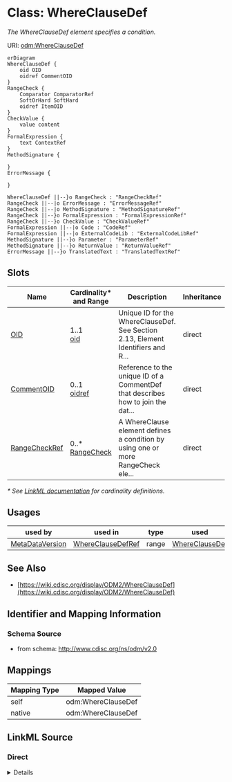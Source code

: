 # Class: WhereClauseDef

_The WhereClauseDef element specifies a condition._




URI: [odm:WhereClauseDef](http://www.cdisc.org/ns/odm/v2.0/WhereClauseDef)


```mermaid
erDiagram
WhereClauseDef {
    oid OID  
    oidref CommentOID  
}
RangeCheck {
    Comparator ComparatorRef  
    SoftOrHard SoftHard  
    oidref ItemOID  
}
CheckValue {
    value content  
}
FormalExpression {
    text ContextRef  
}
MethodSignature {

}
ErrorMessage {

}

WhereClauseDef ||--}o RangeCheck : "RangeCheckRef"
RangeCheck ||--|o ErrorMessage : "ErrorMessageRef"
RangeCheck ||--|o MethodSignature : "MethodSignatureRef"
RangeCheck ||--}o FormalExpression : "FormalExpressionRef"
RangeCheck ||--}o CheckValue : "CheckValueRef"
FormalExpression ||--|o Code : "CodeRef"
FormalExpression ||--|o ExternalCodeLib : "ExternalCodeLibRef"
MethodSignature ||--}o Parameter : "ParameterRef"
MethodSignature ||--}o ReturnValue : "ReturnValueRef"
ErrorMessage ||--}o TranslatedText : "TranslatedTextRef"

```



<!-- no inheritance hierarchy -->


## Slots

| Name | Cardinality* and Range | Description | Inheritance |
| ---  | --- | --- | --- |
| [OID](OID.md) | 1..1 <br/> [oid](oid.md) | Unique ID for the WhereClauseDef. See Section 2.13, Element Identifiers and R... | direct |
| [CommentOID](CommentOID.md) | 0..1 <br/> [oidref](oidref.md) | Reference to the unique ID of a CommentDef that describes how to join the dat... | direct |
| [RangeCheckRef](RangeCheckRef.md) | 0..* <br/> [RangeCheck](RangeCheck.md) | A WhereClause element defines a condition by using one or more RangeCheck ele... | direct |

_* See [LinkML documentation](https://linkml.io/linkml/schemas/slots.html#slot-cardinality) for cardinality definitions._




## Usages

| used by | used in | type | used |
| ---  | --- | --- | --- |
| [MetaDataVersion](MetaDataVersion.md) | [WhereClauseDefRef](WhereClauseDefRef.md) | range | [WhereClauseDef](WhereClauseDef.md) |






## See Also

* [https://wiki.cdisc.org/display/ODM2/WhereClauseDef](https://wiki.cdisc.org/display/ODM2/WhereClauseDef)

## Identifier and Mapping Information







### Schema Source


* from schema: http://www.cdisc.org/ns/odm/v2.0





## Mappings

| Mapping Type | Mapped Value |
| ---  | ---  |
| self | odm:WhereClauseDef |
| native | odm:WhereClauseDef |





## LinkML Source

<!-- TODO: investigate https://stackoverflow.com/questions/37606292/how-to-create-tabbed-code-blocks-in-mkdocs-or-sphinx -->

### Direct

<details>
```yaml
name: WhereClauseDef
description: The WhereClauseDef element specifies a condition.
from_schema: http://www.cdisc.org/ns/odm/v2.0
see_also:
- https://wiki.cdisc.org/display/ODM2/WhereClauseDef
rank: 1000
slots:
- OID
- CommentOID
- RangeCheckRef
slot_usage:
  OID:
    name: OID
    description: Unique ID for the WhereClauseDef. See Section 2.13, Element Identifiers
      and References , for OID considerations.
    comments:
    - 'Required

      range: oid'
    domain_of:
    - Study
    - MetaDataVersion
    - Standard
    - ValueListDef
    - WhereClauseDef
    - StudyEventGroupDef
    - StudyEventDef
    - ItemGroupDef
    - ItemDef
    - CodeList
    - MethodDef
    - ConditionDef
    - CommentDef
    - StudyIndication
    - StudyIntervention
    - StudyObjective
    - StudyEndPoint
    - StudyTargetPopulation
    - StudyEstimand
    - Arm
    - Epoch
    - StudyParameter
    - StudyTiming
    - TransitionTimingConstraint
    - AbsoluteTimingConstraint
    - RelativeTimingConstraint
    - DurationTimingConstraint
    - WorkflowDef
    - Transition
    - Branching
    - Criterion
    - User
    - Organization
    - Location
    - SignatureDef
    - Query
    range: oid
    required: true
  CommentOID:
    name: CommentOID
    description: Reference to the unique ID of a CommentDef that describes how to
      join the datasets when the WhereClause includes references to variables in different
      datasets.
    comments:
    - 'Conditional

      range: oidref

      Required when RangeCheck includes ItemOID values that belong to different ItemGroupDef
      elements'
    domain_of:
    - MetaDataVersion
    - Standard
    - WhereClauseDef
    - StudyEventGroupDef
    - StudyEventDef
    - ItemGroupDef
    - ItemDef
    - CodeList
    - CodeListItem
    - MethodDef
    - ConditionDef
    - Coding
    range: oidref
  RangeCheckRef:
    name: RangeCheckRef
    description: A WhereClause element defines a condition by using one or more RangeCheck
      elements.
    multivalued: true
    domain_of:
    - WhereClauseDef
    - ItemDef
    range: RangeCheck
    inlined: true
    inlined_as_list: true
class_uri: odm:WhereClauseDef

```
</details>

### Induced

<details>
```yaml
name: WhereClauseDef
description: The WhereClauseDef element specifies a condition.
from_schema: http://www.cdisc.org/ns/odm/v2.0
see_also:
- https://wiki.cdisc.org/display/ODM2/WhereClauseDef
rank: 1000
slot_usage:
  OID:
    name: OID
    description: Unique ID for the WhereClauseDef. See Section 2.13, Element Identifiers
      and References , for OID considerations.
    comments:
    - 'Required

      range: oid'
    domain_of:
    - Study
    - MetaDataVersion
    - Standard
    - ValueListDef
    - WhereClauseDef
    - StudyEventGroupDef
    - StudyEventDef
    - ItemGroupDef
    - ItemDef
    - CodeList
    - MethodDef
    - ConditionDef
    - CommentDef
    - StudyIndication
    - StudyIntervention
    - StudyObjective
    - StudyEndPoint
    - StudyTargetPopulation
    - StudyEstimand
    - Arm
    - Epoch
    - StudyParameter
    - StudyTiming
    - TransitionTimingConstraint
    - AbsoluteTimingConstraint
    - RelativeTimingConstraint
    - DurationTimingConstraint
    - WorkflowDef
    - Transition
    - Branching
    - Criterion
    - User
    - Organization
    - Location
    - SignatureDef
    - Query
    range: oid
    required: true
  CommentOID:
    name: CommentOID
    description: Reference to the unique ID of a CommentDef that describes how to
      join the datasets when the WhereClause includes references to variables in different
      datasets.
    comments:
    - 'Conditional

      range: oidref

      Required when RangeCheck includes ItemOID values that belong to different ItemGroupDef
      elements'
    domain_of:
    - MetaDataVersion
    - Standard
    - WhereClauseDef
    - StudyEventGroupDef
    - StudyEventDef
    - ItemGroupDef
    - ItemDef
    - CodeList
    - CodeListItem
    - MethodDef
    - ConditionDef
    - Coding
    range: oidref
  RangeCheckRef:
    name: RangeCheckRef
    description: A WhereClause element defines a condition by using one or more RangeCheck
      elements.
    multivalued: true
    domain_of:
    - WhereClauseDef
    - ItemDef
    range: RangeCheck
    inlined: true
    inlined_as_list: true
attributes:
  OID:
    name: OID
    description: Unique ID for the WhereClauseDef. See Section 2.13, Element Identifiers
      and References , for OID considerations.
    comments:
    - 'Required

      range: oid'
    from_schema: http://www.cdisc.org/ns/odm/v2.0
    rank: 1000
    identifier: true
    alias: OID
    owner: WhereClauseDef
    domain_of:
    - Study
    - MetaDataVersion
    - Standard
    - ValueListDef
    - WhereClauseDef
    - StudyEventGroupDef
    - StudyEventDef
    - ItemGroupDef
    - ItemDef
    - CodeList
    - MethodDef
    - ConditionDef
    - CommentDef
    - StudyIndication
    - StudyIntervention
    - StudyObjective
    - StudyEndPoint
    - StudyTargetPopulation
    - StudyEstimand
    - Arm
    - Epoch
    - StudyParameter
    - StudyTiming
    - TransitionTimingConstraint
    - AbsoluteTimingConstraint
    - RelativeTimingConstraint
    - DurationTimingConstraint
    - WorkflowDef
    - Transition
    - Branching
    - Criterion
    - User
    - Organization
    - Location
    - SignatureDef
    - Query
    range: oid
    required: true
  CommentOID:
    name: CommentOID
    description: Reference to the unique ID of a CommentDef that describes how to
      join the datasets when the WhereClause includes references to variables in different
      datasets.
    comments:
    - 'Conditional

      range: oidref

      Required when RangeCheck includes ItemOID values that belong to different ItemGroupDef
      elements'
    from_schema: http://www.cdisc.org/ns/odm/v2.0
    rank: 1000
    alias: CommentOID
    owner: WhereClauseDef
    domain_of:
    - MetaDataVersion
    - Standard
    - WhereClauseDef
    - StudyEventGroupDef
    - StudyEventDef
    - ItemGroupDef
    - ItemDef
    - CodeList
    - CodeListItem
    - MethodDef
    - ConditionDef
    - Coding
    range: oidref
  RangeCheckRef:
    name: RangeCheckRef
    description: A WhereClause element defines a condition by using one or more RangeCheck
      elements.
    from_schema: http://www.cdisc.org/ns/odm/v2.0
    rank: 1000
    multivalued: true
    identifier: false
    alias: RangeCheckRef
    owner: WhereClauseDef
    domain_of:
    - WhereClauseDef
    - ItemDef
    range: RangeCheck
    inlined: true
    inlined_as_list: true
class_uri: odm:WhereClauseDef

```
</details>